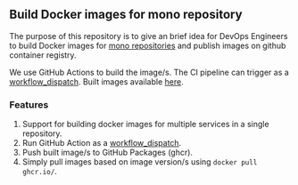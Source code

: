 ## Build Docker images for mono repository

The purpose of this repository is to give an brief idea for DevOps Engineers to build Docker images for [mono repositories](https://en.wikipedia.org/wiki/Monorepo) and publish images on github container registry.

We use GitHub Actions to build the image/s. The CI pipeline can trigger as a [workflow_dispatch](https://docs.github.com/en/actions/using-workflows/manually-running-a-workflow). Built images available [here](https://github.com/NimeshaDil?tab=packages).


### Features
1. Support for building docker images for multiple services in a single repository. 
2. Run GitHub Action as a [workflow_dispatch](https://docs.github.com/en/actions/using-workflows/manually-running-a-workflow).
3. Push built image/s to GitHub Packages (ghcr).
4. Simply pull images based on image version/s using `docker pull ghcr.io/`.
